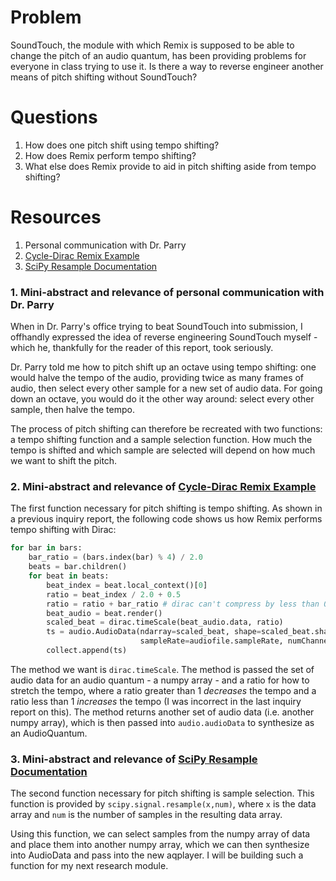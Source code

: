 # Problem
SoundTouch, the module with which Remix is supposed to be able to change the pitch of an audio quantum, has been providing problems for everyone in class trying to use it. Is there a way to reverse engineer another means of pitch shifting without SoundTouch?

# Questions
1. How does one pitch shift using tempo shifting?
2. How does Remix perform tempo shifting?
3. What else does Remix provide to aid in pitch shifting aside from tempo shifting?

# Resources

1. Personal communication with Dr. Parry
2. [Cycle-Dirac Remix Example]
3. [SciPy Resample Documentation]

### 1. Mini-abstract and relevance of personal communication with Dr. Parry

When in Dr. Parry's office trying to beat SoundTouch into submission, I offhandly expressed the idea of reverse engineering SoundTouch myself - which he, thankfully for the reader of this report, took seriously.

Dr. Parry told me how to pitch shift up an octave using tempo shifting: one would halve the tempo of the audio, providing twice as many frames of audio, then select every other sample for a new set of audio data. For going down an octave, you would do it the other way around: select every other sample, then halve the tempo.

The process of pitch shifting can therefore be recreated with two functions: a tempo shifting function and a sample selection function. How much the tempo is shifted and which sample are selected will depend on how much we want to shift the pitch.

### 2. Mini-abstract and relevance of [Cycle-Dirac Remix Example]

The first function necessary for pitch shifting is tempo shifting. As shown in a previous inquiry report, the following code shows us how Remix performs tempo shifting with Dirac:

```python
for bar in bars:
    bar_ratio = (bars.index(bar) % 4) / 2.0
    beats = bar.children()
    for beat in beats:
        beat_index = beat.local_context()[0]
        ratio = beat_index / 2.0 + 0.5
        ratio = ratio + bar_ratio # dirac can't compress by less than 0.5!
        beat_audio = beat.render()
        scaled_beat = dirac.timeScale(beat_audio.data, ratio)
        ts = audio.AudioData(ndarray=scaled_beat, shape=scaled_beat.shape, 
                             sampleRate=audiofile.sampleRate, numChannels=scaled_beat.shape[1])
        collect.append(ts)
```

The method we want is `dirac.timeScale`. The method is passed the set of audio data for an audio quantum - a numpy array - and a ratio for how to stretch the tempo, where a ratio greater than 1 *decreases* the tempo and a ratio less than 1 *increases* the tempo (I was incorrect in the last inquiry report on this). The method returns another set of audio data (i.e. another numpy array), which is then passed into `audio.audioData` to synthesize as an AudioQuantum.

### 3. Mini-abstract and relevance of [SciPy Resample Documentation]

The second function necessary for pitch shifting is sample selection. This function is provided by `scipy.signal.resample(x,num)`, where `x` is the data array and `num` is the number of samples in the resulting data array.

Using this function, we can select samples from the numpy array of data and place them into another numpy array, which we can then synthesize into AudioData and pass into the new aqplayer. I will be building such a function for my next research module.

[Cycle-Dirac Remix Example]: https://github.com/echonest/remix/blob/master/examples/stretch/cycle_dirac.py
[SciPy Resample Documentation]: http://docs.scipy.org/doc/scipy/reference/generated/scipy.signal.resample.html